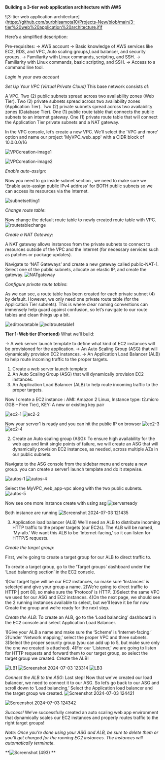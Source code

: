 **Building a 3-tier web application architecture with AWS**

![3-tier web application architecture](https://github.com/surbhisamota10/Projects-New/blob/main/3-tier%20web%20application%20architecture.jfif

Here’s a simplified description:

Pre-requisites:
-> AWS account
-> Basic knowledge of AWS services like EC2, RDS, and VPC, Auto scaling groups,Load balancer, and security groups.
-> Familiarity with Linux commands, scripting, and SSH.
-> Familiarity with Linux commands, basic scripting, and SSH.
-> Access to a command line tool.

*Login in your aws account*

*Set Up Your VPC (Virtual Private Cloud)*
This base network consists of:

A VPC.
Two (2) public subnets spread across two availability zones (Web Tier).
Two (2) private subnets spread across two availability zones (Application Tier).
Two (2) private subnets spread across two availability zones (Database Tier).
One (1) public route table that connects the public subnets to an internet gateway.
One (1) private route table that will connect the Application Tier private subnets and a NAT gateway.

In the VPC console, let’s create a new VPC. We’ll select the 'VPC and more' option and name our project 'MyVPC_web_app' with a CIDR block of 10.0.0.0/16

![VPCcreation-image1](https://github.com/surbhisamota10/Projects-New/assets/95540023/604a4eac-eec6-4274-b264-8d774300e56a)


![VPCcreation-image2](https://github.com/surbhisamota10/Projects-New/assets/95540023/1f47a951-677a-453d-b552-0c161fb13db2)

*Enable auto-assign*:

Now you need to go inside subnet section ,
we need to make sure we 'Enable auto-assign public IPv4 address' for BOTH public subnets so we can access its resources via the Internet.

![subnetsetting1](https://github.com/surbhisamota10/Projects-New/assets/95540023/15f56251-cd44-4fae-8f02-395150dca710)

*Change route table*:

Now change the default route table to newly created route table with VPC.
![routetablechange](https://github.com/surbhisamota10/Projects-New/assets/95540023/e9421921-4d5e-403a-89b8-4197e47bc5f2)

*Create a NAT Gateway*:

A NAT gateway allows instances from the private subnets to connect to resources outside of the VPC and the Internet (for necessary services such as patches or package updates).

Navigate to ‘NAT Gateways’ and create a new gateway called public-NAT-1. Select one of the public subnets, allocate an elastic IP, and create the gateway.
![NATgateway](https://github.com/surbhisamota10/Projects-New/assets/95540023/701d4953-8cf7-4aaf-ba8e-8d7862d061eb)

*Configure private route tables*:

As we can see, a route table has been created for each private subnet (4) by default. However, we only need one private route table (for the Application Tier subnets). This is where clear naming conventions can immensely help guard against confusion, so let’s navigate to our route tables and clean things up a bit.

![editroutetable](https://github.com/surbhisamota10/Projects-New/assets/95540023/58ba7e33-50e1-40fe-9544-195abfc8d30e)
![editroutetable1](https://github.com/surbhisamota10/Projects-New/assets/95540023/3b3dd53c-987e-404a-ac49-afce1e2f8343)



**Tier 1: Web tier (Frontend)**
What we’ll build:

-> A web server launch template to define what kind of EC2 instances will be provisioned for the application.
-> An Auto Scaling Group (ASG) that will dynamically provision EC2 instances.
-> An Application Load Balancer (ALB) to help route incoming traffic to the proper targets.

1. Create a web server launch template
2. An Auto Scaling Group (ASG) that will dynamically provision EC2 instances.
3. An Application Load Balancer (ALB) to help route incoming traffic to the proper targets.

Now I create a EC2 instance :
AMI: Amazon 2 Linux,
Instance type: t2.micro (1GB – Free Tier),
KEY: A new or existing key pair

![ec2-1](https://github.com/surbhisamota10/Projects-New/assets/95540023/ccbb05f6-6bea-41e7-9978-577a93f22040)
![ec2-2](https://github.com/surbhisamota10/Projects-New/assets/95540023/de818778-fea2-4ad4-abf5-5ed0dfd4dbc4)

Now your server1 is ready and you can hit the public IP on browser
![ec2-3](https://github.com/surbhisamota10/Projects-New/assets/95540023/ec583652-73af-40f5-b34b-884f29bc85e7)
![ec2-4](https://github.com/surbhisamota10/Projects-New/assets/95540023/ee11b06f-e035-41f3-a83f-c45073f337d6)


2. Create an Auto scaling group (ASG):
To ensure high availability for the web app and limit single points of failure, we will create an ASG that will dynamically provision EC2 instances, as needed, across multiple AZs in our public subnets.

Navigate to the ASG console from the sidebar menu and create a new group. you can create a server1  launch template 
and do it stepwise.

![autos-1](https://github.com/surbhisamota10/Projects-New/assets/95540023/b48310c6-232b-4ee0-9a49-3966f351244a)
![autos-4](https://github.com/surbhisamota10/Projects-New/assets/95540023/fac126c3-d473-46ce-b19f-ed5bb34d8047)

Select the MyVPC_web_app-vpc along with the two public subnets.
![autos-5](https://github.com/surbhisamota10/Projects-New/assets/95540023/4a475dd7-17f0-4c3d-ac4c-04904050750c)

Now see one more instance create with using asg
![serverready](https://github.com/surbhisamota10/Projects-New/assets/95540023/63a3b7fc-2229-4ac9-aa45-b4214388f148)

Both instance are running 
![Screenshot 2024-07-03 121435](https://github.com/surbhisamota10/Projects-New/assets/95540023/01f2eba9-482a-43d2-9bc1-0452664fb90c)

3. Application load balancer (ALB)
We’ll need an ALB to distribute incoming HTTP traffic to the proper targets (our EC2s). The ALB will be named, 
‘My-alb.’ We want this ALB to be ‘Internet-facing,’ so it can listen for HTTP/S requests.

*Create the target group*:

First, we’re going to create a target group for our ALB to direct traffic to.

To create a target group, go to the ‘Target groups’ dashboard under the ‘Load balancing section’ in the EC2 console.

1)Our target type will be our EC2 instances, so make sure ‘Instances’ is selected and give your group a name.
2)We’re going to direct traffic to HTTP | port 80, so make sure the ‘Protocol’ is HTTP.
3)Select the same VPC we used for our ASG and EC2 instances.
4)On the next page, we should see the 2 running instances available to select, but we’ll leave it be for now. Create the group and we’re ready for the next step.

*Create the ALB*:
To create an ALB, go to the ‘Load balancing’ dashboard in the EC2 console and select Application Load Balancer.

1)Give your ALB a name and make sure the ‘Scheme’ is ‘Internet-facing.’
2)Under ‘Network mapping,’ select the proper VPC and three subnets.
3)Select the proper security group (you can add up to 5, but make sure only the one we created is attached).
4)For our ‘Listener,’ we are going to listen for HTTP requests and forward them to our target group, so select the target group we created. Create the ALB!


![LB1](https://github.com/surbhisamota10/Projects-New/assets/95540023/51ae5246-6067-4548-98cd-0b4c475ad3c7)
![Screenshot 2024-07-03 123314](https://github.com/surbhisamota10/Projects-New/assets/95540023/2a48b02d-411d-4806-a161-303854e737f5)
![LB3](https://github.com/surbhisamota10/Projects-New/assets/95540023/3ab1fa93-516b-40ab-a6a6-99de55423159)

*Connect the ALB to the ASG*:
Last step! Now that we've created our load balancer, we need to connect it to our ASG. So let’s go back to our ASG and scroll down to ‘Load balancing.’ Select the Application load balancer and the target group we created.
![Screenshot 2024-07-03 124421](https://github.com/surbhisamota10/Projects-New/assets/95540023/81427a07-3845-434e-824b-ed6cc304e1c3)

![Screenshot 2024-07-03 124342](https://github.com/surbhisamota10/Projects-New/assets/95540023/073529f6-0fde-44f6-8b6d-5b783f52aec4)

*Success!*
We’ve successfully created an auto scaling web app environment that dynamically scales our EC2 instances and properly routes traffic to the right target groups!

*Note: Once you’re done using your ASG and ALB, be sure to delete them or you’ll get charged for the running EC2 instances. The instances will automatically terminate.*

**![Screenshot (493)](https://github.com/user-attachments/assets/56eca1a3-695e-4b61-81d0-be30548b84d1)
**











